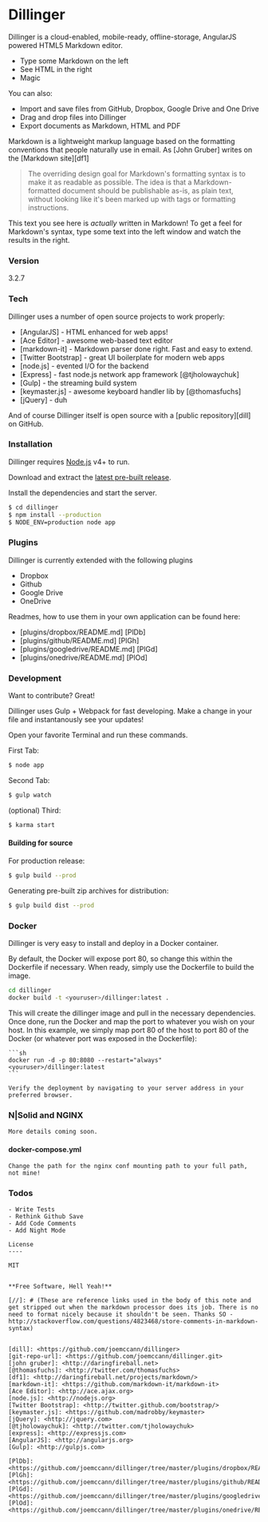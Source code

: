 # Dillinger

Dillinger is a cloud-enabled, mobile-ready, offline-storage, AngularJS powered HTML5 Markdown editor.

- Type some Markdown on the left
- See HTML in the right
- Magic

You can also:
- Import and save files from GitHub, Dropbox, Google Drive and One Drive
- Drag and drop files into Dillinger
- Export documents as Markdown, HTML and PDF

Markdown is a lightweight markup language based on the formatting conventions that people naturally use in email.  As [John Gruber] writes on the [Markdown site][df1]

> The overriding design goal for Markdown's
> formatting syntax is to make it as readable
> as possible. The idea is that a
> Markdown-formatted document should be
> publishable as-is, as plain text, without
> looking like it's been marked up with tags
> or formatting instructions.

This text you see here is *actually* written in Markdown! To get a feel for Markdown's syntax, type some text into the left window and watch the results in the right.

### Version
3.2.7

### Tech

Dillinger uses a number of open source projects to work properly:

* [AngularJS] - HTML enhanced for web apps!
* [Ace Editor] - awesome web-based text editor
* [markdown-it] - Markdown parser done right. Fast and easy to extend.
* [Twitter Bootstrap] - great UI boilerplate for modern web apps
* [node.js] - evented I/O for the backend
* [Express] - fast node.js network app framework [@tjholowaychuk]
* [Gulp] - the streaming build system
* [keymaster.js] - awesome keyboard handler lib by [@thomasfuchs]
* [jQuery] - duh

And of course Dillinger itself is open source with a [public repository][dill]
on GitHub.

### Installation

Dillinger requires [Node.js](https://nodejs.org/) v4+ to run.

Download and extract the [latest pre-built release](https://github.com/joemccann/dillinger/releases).

Install the dependencies and start the server.
```sh
$ cd dillinger
$ npm install --production
$ NODE_ENV=production node app
```

### Plugins

Dillinger is currently extended with the following plugins

* Dropbox
* Github
* Google Drive
* OneDrive

Readmes, how to use them in your own application can be found here:

* [plugins/dropbox/README.md] [PlDb]
* [plugins/github/README.md] [PlGh]
* [plugins/googledrive/README.md] [PlGd]
* [plugins/onedrive/README.md] [PlOd]

### Development

Want to contribute? Great!

Dillinger uses Gulp + Webpack for fast developing.
Make a change in your file and instantanously see your updates!

Open your favorite Terminal and run these commands.

First Tab:
```sh
$ node app
```

Second Tab:
```sh
$ gulp watch
```

(optional) Third:
```sh
$ karma start
```
#### Building for source
For production release:
```sh
$ gulp build --prod
```
Generating pre-built zip archives for distribution:
```sh
$ gulp build dist --prod
```
### Docker
Dillinger is very easy to install and deploy in a Docker container.

By default, the Docker will expose port 80, so change this within the Dockerfile if necessary. When ready, simply use the Dockerfile to build the image.

```sh
cd dillinger
docker build -t <youruser>/dillinger:latest .
```
This will create the dillinger image and pull in the necessary dependencies. Once done, run the Docker and map the port to whatever you wish on your host. In this example, we simply map port 80 of the host to port 80 of the Docker (or whatever port was exposed in the Dockerfile):

	```sh
	docker run -d -p 80:8080 --restart="always" <youruser>/dillinger:latest
	```

	Verify the deployment by navigating to your server address in your preferred browser.

### N|Solid and NGINX

	More details coming soon.

#### docker-compose.yml

	Change the path for the nginx conf mounting path to your full path, not mine!

### Todos

	- Write Tests
	- Rethink Github Save
	- Add Code Comments
	- Add Night Mode

	License
	----

	MIT


	**Free Software, Hell Yeah!**

	[//]: # (These are reference links used in the body of this note and get stripped out when the markdown processor does its job. There is no need to format nicely because it shouldn't be seen. Thanks SO - http://stackoverflow.com/questions/4823468/store-comments-in-markdown-syntax)


	[dill]: <https://github.com/joemccann/dillinger>
	[git-repo-url]: <https://github.com/joemccann/dillinger.git>
	[john gruber]: <http://daringfireball.net>
	[@thomasfuchs]: <http://twitter.com/thomasfuchs>
	[df1]: <http://daringfireball.net/projects/markdown/>
	[markdown-it]: <https://github.com/markdown-it/markdown-it>
	[Ace Editor]: <http://ace.ajax.org>
	[node.js]: <http://nodejs.org>
	[Twitter Bootstrap]: <http://twitter.github.com/bootstrap/>
	[keymaster.js]: <https://github.com/madrobby/keymaster>
	[jQuery]: <http://jquery.com>
	[@tjholowaychuk]: <http://twitter.com/tjholowaychuk>
	[express]: <http://expressjs.com>
	[AngularJS]: <http://angularjs.org>
	[Gulp]: <http://gulpjs.com>

	[PlDb]: <https://github.com/joemccann/dillinger/tree/master/plugins/dropbox/README.md>
	[PlGh]:  <https://github.com/joemccann/dillinger/tree/master/plugins/github/README.md>
	[PlGd]: <https://github.com/joemccann/dillinger/tree/master/plugins/googledrive/README.md>
	[PlOd]: <https://github.com/joemccann/dillinger/tree/master/plugins/onedrive/README.md>


